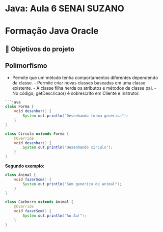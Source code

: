 
# Java: Aula 6 SENAI SUZANO

# Formação Java Oracle 

## 🔨 Objetivos do projeto
## Polimorfismo
- Permite que um método tenha comportamentos diferentes dependendo da classe. - Permite criar novas classes baseadas em uma classe existente. - A classe filha herda os atributos e métodos da classe pai. - No código, getDescricao() é sobrescrito em Cliente e Instrutor.
  
```java
```java
class Forma {
    void desenhar() {
        System.out.println("Desenhando forma genérica");
    }
}

class Circulo extends Forma {
    @Override
    void desenhar() {
        System.out.println("Desenhando círculo");
    }
}
```

 **Segundo exemplo:**

```java
class Animal {
    void fazerSom() {
        System.out.println("Som genérico de animal");
    }
}

class Cachorro extends Animal {
    @Override
    void fazerSom() {
        System.out.println("Au Au!");
    }
}
```

